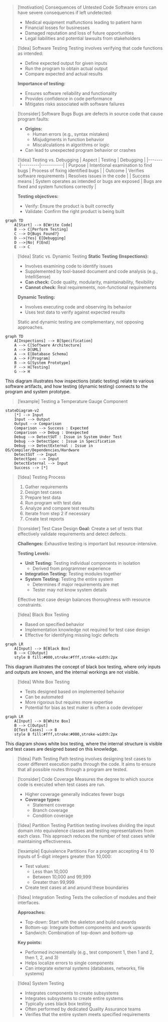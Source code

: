 > [!motivation] Consequences of Untested Code
> Software errors can have severe consequences if left undetected:
> - Medical equipment malfunctions leading to patient harm
> - Financial losses for businesses
> - Damaged reputation and loss of future opportunities
> - Legal liabilities and potential lawsuits from stakeholders

> [!idea] Software Testing
> Testing involves verifying that code functions as intended:
> - Define expected output for given inputs
> - Run the program to obtain actual output
> - Compare expected and actual results
>
> **Importance of testing:**
> - Ensures software reliability and functionality
> - Provides confidence in code performance
> - Mitigates risks associated with software failures

> [!consider] Software Bugs
> Bugs are defects in source code that cause program faults:
> - **Origins:**
>   - Human errors (e.g., syntax mistakes)
>   - Misjudgments in function behavior
>   - Miscalculations in algorithms or logic
> - Can lead to unexpected program behavior or crashes

> [!idea] Testing vs. Debugging
> | Aspect | Testing | Debugging |
> |--------|---------|-----------|
> | Purpose | Intentional examination to find bugs | Process of fixing identified bugs |
> | Outcome | Verifies software requirements | Resolves issues in the code |
> | Success means | System operates as intended or bugs are exposed | Bugs are fixed and system functions correctly |
>
> **Testing objectives:**
> - Verify: Ensure the product is built correctly
> - Validate: Confirm the right product is being built



```mermaid
graph TD
    A[Start] --> B[Write Code]
    B --> C[Perform Testing]
    C --> D{Bugs Found?}
    D -->|Yes| E[Debugging]
    D -->|No| F[End]
    E --> C

```

> [!idea] Static vs. Dynamic Testing
> **Static Testing (Inspections):**
> - Involves examining code to identify issues
> - Supplemented by tool-based document and code analysis (e.g., IntelliSense)
> - **Can check:** Code quality, modularity, maintainability, flexibility
> - **Cannot check:** Real requirements, non-functional requirements
>
> **Dynamic Testing:**
> - Involves executing code and observing its behavior
> - Uses test data to verify against expected results
>
> Static and dynamic testing are complementary, not opposing approaches.



```mermaid
graph TD
    A[Inspections] --> B[Specification]
    A --> C[Software Architecture]
    A --> D[UML]
    A --> E[Database Schema]
    A --> F[Program]
    B --> G[System Prototype]
    F --> H[Testing]
    G --> H

```

This diagram illustrates how inspections (static testing) relate to various software artifacts, and how testing (dynamic testing) connects to the program and system prototype.

> [!example] Testing a Temperature Gauge Component



```mermaid
stateDiagram-v2
    [*] --> Input
    Input --> Output
    Output --> Comparison
    Comparison --> Success : Expected
    Comparison --> Debug : Unexpected
    Debug --> DetectSUT : Issue in System Under Test
    Debug --> DetectSpec : Issue in Specification
    Debug --> DetectExternal : Issue in OS/Compiler/Dependencies/Hardware
    DetectSUT --> Input
    DetectSpec --> Input
    DetectExternal --> Input
    Success --> [*]

```


> [!idea] Testing Process
> 1. Gather requirements
> 2. Design test cases
> 3. Prepare test data
> 4. Run program with test data
> 5. Analyze and compare test results
> 6. Iterate from step 2 if necessary
> 7. Create test reports

> [!consider] Test Case Design
> **Goal:** Create a set of tests that effectively validate requirements and detect defects.
>
> **Challenges:** Exhaustive testing is important but resource-intensive.
>
> **Testing Levels:**
> - **Unit Testing:** Testing individual components in isolation
>   - Derived from programmer experience
> - **Integration Testing:** Testing modules together
> - **System Testing:** Testing the entire system
>   - Determines if major requirements are met
>   - Tester may not know system details
>
> Effective test case design balances thoroughness with resource constraints.


> [!idea] Black Box Testing
> - Based on specified behavior
> - Implementation knowledge not required for test case design
> - Effective for identifying missing logic defects



```mermaid
graph LR
    A[Input] --> B[Black Box]
    B --> C[Output]
    style B fill:#000,stroke:#fff,stroke-width:2px

```

This diagram illustrates the concept of black box testing, where only inputs and outputs are known, and the internal workings are not visible.

> [!idea] White Box Testing
> - Tests designed based on implemented behavior
> - Can be automated
> - More rigorous but requires more expertise
> - Potential for bias as test maker is often a code developer



```mermaid
graph LR
    A[Input] --> B[White Box]
    B --> C[Output]
    D[Test Cases] --> B
    style B fill:#fff,stroke:#000,stroke-width:2px

```

This diagram shows white box testing, where the internal structure is visible and test cases are designed based on this knowledge.

> [!idea] Path Testing
> Path testing involves designing test cases to cover different execution paths through the code. It aims to ensure that all possible routes through a program are tested.

> [!consider] Code Coverage
> Measures the degree to which source code is executed when test cases are run.
> - Higher coverage generally indicates fewer bugs
> - **Coverage types:**
>   - Statement coverage
>   - Branch coverage
>   - Condition coverage

> [!idea] Partition Testing
> Partition testing involves dividing the input domain into equivalence classes and testing representatives from each class. This approach reduces the number of test cases while maintaining effectiveness.

> [!example] Equivalence Partitions
> For a program accepting 4 to 10 inputs of 5-digit integers greater than 10,000:
> - Test values:
>   - Less than 10,000
>   - Between 10,000 and 99,999
>   - Greater than 99,999
> - Create test cases at and around these boundaries

> [!idea] Integration Testing
> Tests the collection of modules and their interfaces.
> 
> **Approaches:**
> - Top-down: Start with the skeleton and build outwards
> - Bottom-up: Integrate bottom components and work upwards
> - Sandwich: Combination of top-down and bottom-up
> 
> **Key points:**
> - Performed incrementally (e.g., test component 1, then 1 and 2, then 1, 2, and 3)
> - Helps localize errors to single components
> - Can integrate external systems (databases, networks, file systems)

> [!idea] System Testing
> - Integrates components to create subsystems
> - Integrates subsystems to create entire systems
> - Typically uses black box testing
> - Often performed by dedicated Quality Assurance teams
> - Verifies that the entire system meets specified requirements